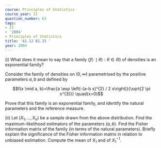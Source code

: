 ```yaml
---
course: Principles of Statistics
course_year: II
question_number: 63
tags:
- II
- '2004'
- Principles of Statistics
title: 'A1.12 B1.15 '
year: 2004
---
```



(i) What does it mean to say that a family $\{f(\cdot \mid \theta): \theta \in \Theta\}$ of densities is an exponential family?

Consider the family of densities on $(0, \infty)$ parametrised by the positive parameters $a, b$ and defined by

$$f(x \mid a, b)=\frac{a \exp \left(-(a-b x)^{2} / 2 x\right)}{\sqrt{2 \pi x^{3}}} \quad(x>0)$$

Prove that this family is an exponential family, and identify the natural parameters and the reference measure.

(ii) Let $\left(X_{1}, \ldots, X_{n}\right)$ be a sample drawn from the above distribution. Find the maximum-likelihood estimators of the parameters $(a, b)$. Find the Fisher information matrix of the family (in terms of the natural parameters). Briefly explain the significance of the Fisher information matrix in relation to unbiased estimation. Compute the mean of $X_{1}$ and of $X_{1}^{-1}$.